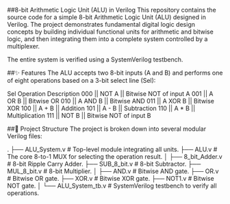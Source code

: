 ##8-bit Arithmetic Logic Unit (ALU) in Verilog
This repository contains the source code for a simple 8-bit Arithmetic Logic Unit (ALU) designed in Verilog. The project demonstrates fundamental digital logic design concepts by building individual functional units for arithmetic and bitwise logic, and then integrating them into a complete system controlled by a multiplexer.

The entire system is verified using a SystemVerilog testbench.

##✨ Features
The ALU accepts two 8-bit inputs (A and B) and performs one of eight operations based on a 3-bit select line (Sel):

Sel	Operation	Description
000 ||	NOT A	  ||  Bitwise NOT of input A
001	||  A OR B	||  Bitwise OR
010	||  A AND B	||  Bitwise AND
011	||  A XOR B	||  Bitwise XOR
100	||  A + B	  ||  Addition
101	||  A - B	  ||  Subtraction
110	||  A * B	  ||  Multiplication
111	||  NOT B	  ||  Bitwise NOT of input B

##📂 Project Structure
The project is broken down into several modular Verilog files:

.
├── ALU_System.v        # Top-level module integrating all units.
├── ALU.v               # The core 8-to-1 MUX for selecting the operation result.
│
├── 8_bit_Adder.v       # 8-bit Ripple Carry Adder.
├── SUB_8_bit.v         # 8-bit Subtractor.
├── MUL_8_bit.v         # 8-bit Multiplier.
│
├── AND.v               # Bitwise AND gate.
├── OR.v                # Bitwise OR gate.
├── XOR.v               # Bitwise XOR gate.
├── NOT1.v              # Bitwise NOT gate.
│
└── ALU_System_tb.v     # SystemVerilog testbench to verify all operations.
